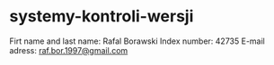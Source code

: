 # systemy-kontroli-wersji
Firt name and last name: Rafal Borawski
Index number: 42735
E-mail adress: raf.bor.1997@gmail.com

